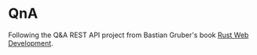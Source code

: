 # QnA

Following the Q&A REST API project from Bastian Gruber's book
[Rust Web Development].

<!-- References -->
[Rust Web Development]: https://www.manning.com/books/rust-web-development
